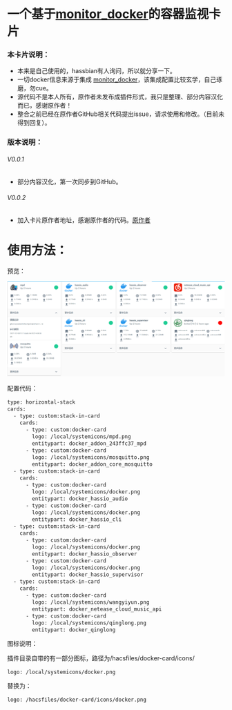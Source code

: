 # 一个基于[monitor_docker](https://github.com/ualex73/monitor_docker)的容器监视卡片

### 本卡片说明：

* 本来是自己使用的，hassbian有人询问，所以就分享一下。
* 一切docker信息来源于集成 [monitor_docker](https://github.com/ualex73/monitor_docker)，该集成配置比较玄学，自己琢磨，勿cue。
* 源代码不是本人所有，原作者未发布成插件形式，我只是整理、部分内容汉化而已，感谢原作者！
* 整合之前已经在原作者GitHub相关代码提出issue，请求使用和修改。（目前未得到回复）。

### 版本说明：

###### V0.0.1

* 部分内容汉化，第一次同步到GitHub。

###### V0.0.2

* 加入卡片原作者地址，感谢原作者的代码。[原作者](https://github.com/bacco007)

# 使用方法：

预览：

<img src="https://raw.githubusercontent.com/Tao173/docker-card/main/docker.png" >

配置代码：

```
type: horizontal-stack
cards:
  - type: custom:stack-in-card
    cards:
      - type: custom:docker-card
        logo: /local/systemicons/mpd.png
        entitypart: docker_addon_243ffc37_mpd
      - type: custom:docker-card
        logo: /local/systemicons/mosquitto.png
        entitypart: docker_addon_core_mosquitto
  - type: custom:stack-in-card
    cards:
      - type: custom:docker-card
        logo: /local/systemicons/docker.png
        entitypart: docker_hassio_audio
      - type: custom:docker-card
        logo: /local/systemicons/docker.png
        entitypart: docker_hassio_cli
  - type: custom:stack-in-card
    cards:
      - type: custom:docker-card
        logo: /local/systemicons/docker.png
        entitypart: docker_hassio_observer
      - type: custom:docker-card
        logo: /local/systemicons/docker.png
        entitypart: docker_hassio_supervisor
  - type: custom:stack-in-card
    cards:
      - type: custom:docker-card
        logo: /local/systemicons/wangyiyun.png
        entitypart: docker_netease_cloud_music_api
      - type: custom:docker-card
        logo: /local/systemicons/qinglong.png
        entitypart: docker_qinglong

```

图标说明：

插件目录自带的有一部分图标，路径为/hacsfiles/docker-card/icons/

```
logo: /local/systemicons/docker.png
```

替换为：

```
logo: /hacsfiles/docker-card/icons/docker.png
```
